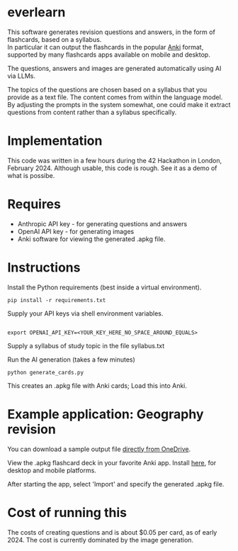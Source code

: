 # everlearn

This software generates revision questions and answers, in the form of
flashcards, based on a syllabus.  
In particular it can output the flashcards in the popular
[Anki](https://apps.ankiweb.net/) format, supported by many
flashcards apps available on mobile and desktop.

The questions, answers and images are generated automatically using AI
via LLMs.

The topics of the questions are chosen based on a syllabus that you
provide as a text file.
The content comes from within the language model.  By adjusting the
prompts in the system somewhat, one could make it extract questions from
content rather than a syllabus specifically. 

# Implementation
This code was written in a few hours during the 42 Hackathon in
London, February 2024.  Although usable, this code is rough. See it as
a demo of what is possibe.

# Requires
* Anthropic API key - for generating questions and answers
* OpenAI API key - for generating images
* Anki software for viewing the generated .apkg file.

# Instructions
Install the Python requirements (best inside a virtual environment).

```pip install -r requirements.txt```

Supply your API keys via shell environment variables.

```export ANHTHROPIC_API_KEY=<YOUR_KEY_HERE_NO_SPACE_AROUND_EQUALS>

export OPENAI_API_KEY=<YOUR_KEY_HERE_NO_SPACE_AROUND_EQUALS>
```

Supply a syllabus of study topic in the file syllabus.txt

Run the AI generation (takes a few minutes)

```python generate_cards.py```

This creates an .apkg file with Anki cards;
Load this into Anki.

# Example application: Geography revision
You can download a sample output file [directly from OneDrive](https://codemaestroai-my.sharepoint.com/:u:/g/personal/szummer_igent_ai/EVc8zoXatehNoTR6wE16TnwBbkWFYSTJJ-tdaOssCj8JlA?e=Ncg6cT).

View the .apkg flashcard deck in your favorite Anki app.  Install [here](https://apps.ankiweb.net/), for desktop and mobile platforms.

After starting the app, select 'Import' and specify the generated .apkg file.

# Cost of running this
The costs of creating questions and  is about $0.05 per card, as of early 2024.  The cost is currently dominated by the image generation.
